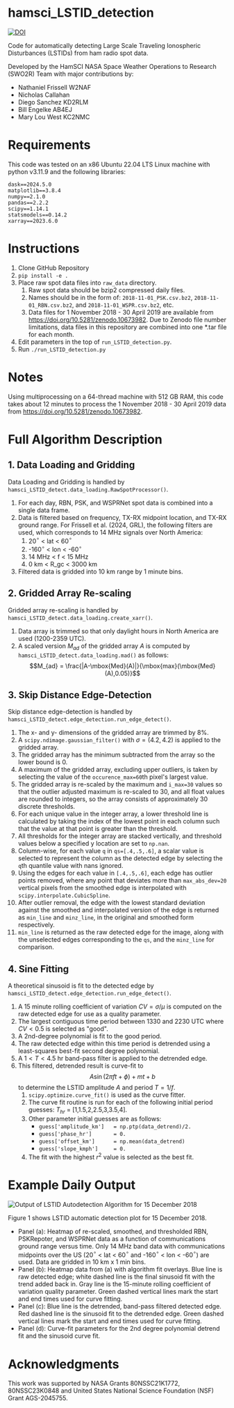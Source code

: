 # hamsci_LSTID_detection
[![DOI](https://zenodo.org/badge/847098909.svg)](https://zenodo.org/doi/10.5281/zenodo.13630866)

Code for automatically detecting Large Scale Traveling Ionospheric Disturbances (LSTIDs) from ham radio spot data.

Developed by the HamSCI NASA Space Weather Operations to Research (SWO2R) Team with major contributions by:

* Nathaniel Frissell W2NAF
* Nicholas Callahan
* Diego Sanchez KD2RLM
* Bill Engelke AB4EJ
* Mary Lou West KC2NMC

# Requirements
This code was tested on an x86 Ubuntu 22.04 LTS Linux machine with python v3.11.9 and the following libraries:
```
dask==2024.5.0
matplotlib==3.8.4
numpy==2.1.0
pandas==2.2.2
scipy==1.14.1
statsmodels==0.14.2
xarray==2023.6.0
```

# Instructions
1. Clone GitHub Repository
2. `pip install -e .`
3. Place raw spot data files into `raw_data` directory.
    1. Raw spot data should be bzip2 compressed daily files.
    2. Names should be in the form of: `2018-11-01_PSK.csv.bz2`, `2018-11-01_RBN.csv.bz2`, and `2018-11-01_WSPR.csv.bz2`, etc.
    3. Data files for 1 November 2018 - 30 April 2019 are available from https://doi.org/10.5281/zenodo.10673982. Due to Zenodo file number limitations, data files in this repository are combined into one *.tar file for each month.
4. Edit parameters in the top of `run_LSTID_detection.py`.
5. Run `./run_LSTID_detection.py`

# Notes
Using multiprocessing on a 64-thread machine with 512 GB RAM, this code takes about 12 minutes to process the 1 November 2018 - 30 April 2019 data from https://doi.org/10.5281/zenodo.10673982.

# Full Algorithm Description
## 1. Data Loading and Gridding
Data Loading and Gridding is handled by `hamsci_LSTID_detect.data_loading.RawSpotProcessor()`.

1. For each day, RBN, PSK, and WSPRNet spot data is combined into a single data frame.
2. Data is filtered based on frequency, TX-RX midpoint location, and TX-RX ground range. For Frissell et al. (2024, GRL), the following filters are used, which corresponds to 14 MHz signals over North America:
    1. 20$^{\circ}$ < lat < 60$^{\circ}$
    2. -160$^{\circ}$ < lon < -60$^{\circ}$
    3. 14 MHz < f < 15 MHz
    4. 0 km < R_gc < 3000 km
3. Filtered data is gridded into 10 km range by 1 minute bins.

## 2. Gridded Array Re-scaling
Gridded array re-scaling is handled by `hamsci_LSTID_detect.data_loading.create_xarr()`.

1. Data array is trimmed so that only daylight hours in North America are used (1200-2359 UTC).
2. A scaled version $M_{ad}$ of the gridded array $A$ is computed by `hamsci_LSTID_detect.data_loading.mad()` as follows:
$$M_{ad} = \frac{|A-\mbox{Med}(A)|}{\mbox{max}(\mbox{Med}(A),0.05)}$$

## 3. Skip Distance Edge-Detection
Skip distance edge-detection is handled by `hamsci_LSTID_detect.edge_detection.run_edge_detect()`.

1. The x- and y- dimensions of the gridded array are trimmed by 8%.
2. A `scipy.ndimage.gaussian_filter()` with $\sigma=(4.2, 4.2)$ is applied to the gridded array.
3. The gridded array has the minimum subtracted from the array so the lower bound is 0.
4. A maximum of the gridded array, excluding upper outliers, is taken by selecting the value of the `occurence_max=60`th pixel's largest value.
5. The gridded array is re-scaled by the maximum and `i_max=30` values so that the outlier adjusted maximum is re-scaled to 30, and all float values are rounded to integers, so the array consists of approximately 30 discrete thresholds.
6. For each unique value in the integer array, a lower threshold line is calculated by taking the index of the lowest point in each column such that the value at that point is greater than the threshold.
7. All thresholds for the integer array are stacked vertically, and threshold values below a specified y location are set to `np.nan`.
8. Column-wise, for each value `q` in `qs=[.4,.5,.6]`, a scalar value is selected to represent the column as the detected edge by selecting the `q`th quantile value with nans ignored.
9. Using the edges for each value in `[.4,.5,.6]`, each edge has outlier points removed, where any point that deviates more than `max_abs_dev=20` vertical pixels from the smoothed edge is interpolated with `scipy.interpolate.CubicSpline`.
10. After outlier removal, the edge with the lowest standard deviation against the smoothed and interpolated version of the edge is returned as `min_line` and `minz_line`, in the original and smoothed form respectively.
11. `min_line` is returned as the raw detected edge for the image, along with the unselected edges corresponding to the `qs`, and the `minz_line` for comparison.

## 4. Sine Fitting
A theoretical sinusoid is fit to the detected edge by `hamsci_LSTID_detect.edge_detection.run_edge_detect()`.

1. A 15 minute rolling coefficient of variation $CV = \sigma/\mu$ is computed on the raw detected edge for use as a quality parameter.
2. The largest contiguous time period between 1330 and 2230 UTC where $CV < 0.5$ is selected as "good".
3. A 2nd-degree polynomial is fit to the good period.
4. The raw detected edge within this time period is detrended using a least-squares best-fit second degree polynomial.
5. A $1 < T < 4.5$ hr band-pass filter is applied to the detrended edge.
6. This filtered, detrended result is curve-fit to $$A\sin(2\pi ft+\phi) + mt +b$$ to determine the LSTID amplitude $A$ and period $T=1/f$.
     1. `scipy.optimize.curve_fit()` is used as the curve fitter.
     2. The curve fit routine is run for each of the following initial period guesses: $T_{hr}$ = [1,1.5,2,2.5,3,3.5,4].
     3. Other parameter initial guesses are as follows:
        - `guess['amplitude_km']   = np.ptp(data_detrend)/2.`
        - `guess['phase_hr']       = 0.`
        - `guess['offset_km']      = np.mean(data_detrend)`
        - `guess['slope_kmph']     = 0.`
     4. The fit with the highest $r^2$ value is selected as the best fit.
  
# Example Daily Output
![Output of LSTID Autodetection Algorithm for 15 December 2018](20181215_curveCombo.png)

Figure 1 shows LSTID automatic detection plot for 15 December 2018.

- Panel (a): Heatmap of re-scaled, smoothed, and thresholded RBN, PSKRepoter, and WSPRNet data as a function of communications ground range versus time. Only 14 MHz band data with communications midpoints over the US (20$^{\circ}$ < lat < 60$^{\circ}$ and -160$^{\circ}$ < lon < -60$^{\circ}$) are used. Data are gridded in 10 km x 1 min bins.
- Panel (b): Heatmap data from (a) with algorithm fit overlays. Blue line is raw detected edge; white dashed line is the final sinusoid fit with the trend added back in. Gray line is the 15-minute rolling coefficient of variation quality parameter. Green dashed vertical lines mark the start and end times used for curve fitting.
- Panel (c): Blue line is the detrended, band-pass filtered detected edge. Red dashed line is the sinusoid fit to the detrended edge. Green dashed vertical lines mark the start and end times used for curve fitting.
- Panel (d): Curve-fit parameters for the 2nd degree polynomial detrend fit and the sinusoid curve fit.

# Acknowledgments
This work was supported by NASA Grants 80NSSC21K1772, 80NSSC23K0848 and United States National Science Foundation (NSF) Grant AGS-2045755.
